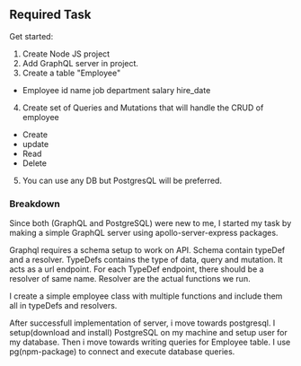 ## Required Task

Get started:
1. Create Node JS project
2. Add GraphQL server in project.
3. Create a table "Employee"
* Employee
id
name
job
department
salary
hire_date
4. Create set of Queries and Mutations that will handle the CRUD of employee
- Create
- update
- Read
- Delete
5. You can use any DB but PostgresQL will be preferred.

### Breakdown
Since both (GraphQL and PostgreSQL) were new to me, I started my task by making a simple GraphQL server using apollo-server-express packages. 

Graphql requires a schema setup to work on API. Schema contain typeDef and a resolver. TypeDefs contains the type of data, query and mutation. It acts as a url endpoint. For each TypeDef endpoint, there should be a resolver of same name. Resolver are the actual functions we run.

I create a simple employee class with multiple functions and include them all in typeDefs and resolvers.

After successfull implementation of server, i move towards postgresql. 
I setup(download and install) PostgreSQL on my machine and setup user for my database.
Then i move towards writing queries for Employee table. I use pg(npm-package) to connect and execute database queries.